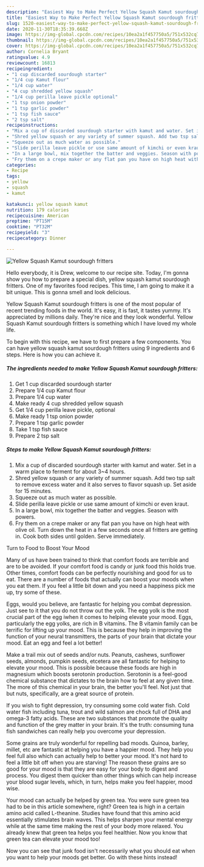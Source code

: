 ```yaml
---
description: "Easiest Way to Make Perfect Yellow Squash Kamut sourdough fritters"
title: "Easiest Way to Make Perfect Yellow Squash Kamut sourdough fritters"
slug: 1520-easiest-way-to-make-perfect-yellow-squash-kamut-sourdough-fritters
date: 2020-11-30T18:35:39.668Z
image: https://img-global.cpcdn.com/recipes/10ea2a1f457750a5/751x532cq70/yellow-squash-kamut-sourdough-fritters-recipe-main-photo.jpg
thumbnail: https://img-global.cpcdn.com/recipes/10ea2a1f457750a5/751x532cq70/yellow-squash-kamut-sourdough-fritters-recipe-main-photo.jpg
cover: https://img-global.cpcdn.com/recipes/10ea2a1f457750a5/751x532cq70/yellow-squash-kamut-sourdough-fritters-recipe-main-photo.jpg
author: Cornelia Bryant
ratingvalue: 4.9
reviewcount: 16813
recipeingredient:
- "1 cup discarded sourdough starter"
- "1/4 cup Kamut flour"
- "1/4 cup water"
- "4 cup shredded yellow squash"
- "1/4 cup perilla leave pickle optional"
- "1 tsp onion powder"
- "1 tsp garlic powder"
- "1 tsp fish sauce"
- "2 tsp salt"
recipeinstructions:
- "Mix a cup of discarded sourdough starter with kamut and water. Set in a warm place to ferment for about 3~4 hours."
- "Shred yellow squash or any variety of summer squash. Add two tsp salt to remove excess water and it also serves to flavor squash up. Set aside for 15 minutes."
- "Squeeze out as much water as possible."
- "Slide perilla leave pickle or use same amount of kimchi or even kraut."
- "In a large bowl, mix together the batter and veggies. Season with powers."
- "Fry them on a crepe maker or any flat pan you have on high heat with olive oil. Turn down the heat in a few seconds once all fritters are getting in. Cook both sides until golden. Serve immediately."
categories:
- Recipe
tags:
- yellow
- squash
- kamut

katakunci: yellow squash kamut 
nutrition: 179 calories
recipecuisine: American
preptime: "PT15M"
cooktime: "PT32M"
recipeyield: "3"
recipecategory: Dinner

---
```



![Yellow Squash Kamut sourdough fritters](https://img-global.cpcdn.com/recipes/10ea2a1f457750a5/751x532cq70/yellow-squash-kamut-sourdough-fritters-recipe-main-photo.jpg)

Hello everybody, it is Drew, welcome to our recipe site. Today, I'm gonna show you how to prepare a special dish, yellow squash kamut sourdough fritters. One of my favorites food recipes. This time, I am going to make it a bit unique. This is gonna smell and look delicious.



Yellow Squash Kamut sourdough fritters is one of the most popular of recent trending foods in the world. It's easy, it is fast, it tastes yummy. It's appreciated by millions daily. They're nice and they look wonderful. Yellow Squash Kamut sourdough fritters is something which I have loved my whole life.


To begin with this recipe, we have to first prepare a few components. You can have yellow squash kamut sourdough fritters using 9 ingredients and 6 steps. Here is how you can achieve it.

<!--inarticleads1-->

##### The ingredients needed to make Yellow Squash Kamut sourdough fritters:

1. Get 1 cup discarded sourdough starter
1. Prepare 1/4 cup Kamut flour
1. Prepare 1/4 cup water
1. Make ready 4 cup shredded yellow squash
1. Get 1/4 cup perilla leave pickle, optional
1. Make ready 1 tsp onion powder
1. Prepare 1 tsp garlic powder
1. Take 1 tsp fish sauce
1. Prepare 2 tsp salt




<!--inarticleads2-->

##### Steps to make Yellow Squash Kamut sourdough fritters:

1. Mix a cup of discarded sourdough starter with kamut and water. Set in a warm place to ferment for about 3~4 hours.
1. Shred yellow squash or any variety of summer squash. Add two tsp salt to remove excess water and it also serves to flavor squash up. Set aside for 15 minutes.
1. Squeeze out as much water as possible.
1. Slide perilla leave pickle or use same amount of kimchi or even kraut.
1. In a large bowl, mix together the batter and veggies. Season with powers.
1. Fry them on a crepe maker or any flat pan you have on high heat with olive oil. Turn down the heat in a few seconds once all fritters are getting in. Cook both sides until golden. Serve immediately.




Turn to Food to Boost Your Mood


Many of us have been trained to think that comfort foods are terrible and are to be avoided. If your comfort food is candy or junk food this holds true. Other times, comfort foods can be perfectly nourishing and good for us to eat. There are a number of foods that actually can boost your moods when you eat them. If you feel a little bit down and you need a happiness pick me up, try some of these.

Eggs, would you believe, are fantastic for helping you combat depression. Just see to it that you do not throw out the yolk. The egg yolk is the most crucial part of the egg iwhen it comes to helping elevate your mood. Eggs, particularly the egg yolks, are rich in B vitamins. The B vitamin family can be terrific for lifting up your mood. This is because they help in improving the function of your neural transmitters, the parts of your brain that dictate your mood. Eat an egg and feel a lot better!

Make a trail mix out of seeds and/or nuts. Peanuts, cashews, sunflower seeds, almonds, pumpkin seeds, etcetera are all fantastic for helping to elevate your mood. This is possible because these foods are high in magnesium which boosts serotonin production. Serotonin is a feel-good chemical substance that dictates to the brain how to feel at any given time. The more of this chemical in your brain, the better you'll feel. Not just that but nuts, specifically, are a great source of protein.

If you wish to fight depression, try consuming some cold water fish. Cold water fish including tuna, trout and wild salmon are chock full of DHA and omega-3 fatty acids. These are two substances that promote the quality and function of the grey matter in your brain. It's the truth: consuming tuna fish sandwiches can really help you overcome your depression. 

Some grains are truly wonderful for repelling bad moods. Quinoa, barley, millet, etc are fantastic at helping you have a happier mood. They help you feel full also which can actually help to better your mood. It's not hard to feel a little bit off when you are starving! The reason these grains are so good for your mood is that they are easy for your body to digest and process. You digest them quicker than other things which can help increase your blood sugar levels, which, in turn, helps make you feel happier, mood wise.

Your mood can actually be helped by green tea. You were sure green tea had to be in this article somewhere, right? Green tea is high in a certain amino acid called L-theanine. Studies have found that this amino acid essentially stimulates brain waves. This helps sharpen your mental energy while at the same time making the rest of your body more relaxed. You already knew that green tea helps you feel healthier. Now you know that green tea can elevate your mood too!

Now you can see that junk food isn't necessarily what you should eat when you want to help your moods get better. Go  with  these hints  instead!

